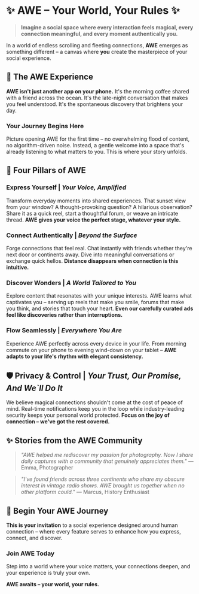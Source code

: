 # ✨ AWE – Your World, Your Rules ✨

> **Imagine a social space where every interaction feels magical, every connection meaningful, and every moment authentically you.**

In a world of endless scrolling and fleeting connections, **AWE** emerges as something different – a canvas where **you** create the masterpiece of your social experience.

## 🌟 The AWE Experience

**AWE isn't just another app on your phone.** It's the morning coffee shared with a friend across the ocean. It's the late-night conversation that makes you feel understood. It's the spontaneous discovery that brightens your day.

### Your Journey Begins Here

Picture opening AWE for the first time – no overwhelming flood of content, no algorithm-driven noise. Instead, a gentle welcome into a space that's already listening to what matters to you. This is where your story unfolds.

## 🔮 Four Pillars of AWE

### **Express Yourself** | *Your Voice, Amplified*
Transform everyday moments into shared experiences. That sunset view from your window? A thought-provoking question? A hilarious observation? Share it as a quick reel, start a thoughtful forum, or weave an intricate thread. **AWE gives your voice the perfect stage, whatever your style.**

### **Connect Authentically** | *Beyond the Surface*
Forge connections that feel real. Chat instantly with friends whether they're next door or continents away. Dive into meaningful conversations or exchange quick hellos. **Distance disappears when connection is this intuitive.**

### **Discover Wonders** | *A World Tailored to You*
Explore content that resonates with your unique interests. AWE learns what captivates you – serving up reels that make you smile, forums that make you think, and stories that touch your heart. **Even our carefully curated ads feel like discoveries rather than interruptions.**

### **Flow Seamlessly** | *Everywhere You Are*
Experience AWE perfectly across every device in your life. From morning commute on your phone to evening wind-down on your tablet – **AWE adapts to your life's rhythm with elegant consistency.**

## 🛡️ Privacy & Control | *Your Trust, Our Promise, And We`ll Do It*

We believe magical connections shouldn't come at the cost of peace of mind. Real-time notifications keep you in the loop while industry-leading security keeps your personal world protected. **Focus on the joy of connection – we've got the rest covered.**

## ✨ Stories from the AWE Community

> *"AWE helped me rediscover my passion for photography. Now I share daily captures with a community that genuinely appreciates them."* — Emma, Photographer

> *"I've found friends across three continents who share my obscure interest in vintage radio shows. AWE brought us together when no other platform could."* — Marcus, History Enthusiast

## 🚀 Begin Your AWE Journey

**This is your invitation** to a social experience designed around human connection – where every feature serves to enhance how you express, connect, and discover.

### Join AWE Today

Step into a world where your voice matters, your connections deepen, and your experience is truly your own.

**AWE awaits – your world, your rules.**
